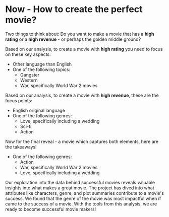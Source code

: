 # Now - How to create the perfect movie?

Two things to think about: Do you want to make a movie that has a **high rating** or a **high revenue** - or perhaps the golden middle ground?


Based on our analysis, to create a movie with **high rating** you need to focus on these key aspects:
- Other language than English
- One of the following topics:
    - Gangster
    - Western
    - War, specifically World War 2 movies

Based on our analysis, to create a movie with **high revenue**, these are the focus points:
- English original language
- One of the following genres:
    - Love, specifically including a wedding
    - Sci-fi
    - Action 

Now for the final reveal - a movie which captures both elements, here are the takeaways!
- One of the following genres:
    - Action
    - War, specifically World War 2 movies
    - Love, specifically including a wedding 

Our exploration into the data behind successful movies reveals valuable insights into what makes a great movie. The project has dived into what attributes like characters, genre, and plot summaries contribute to a movie's success. We found that the genre of the movie was most impactful when if came to the success of a movie. With the tools from this analysis, we are ready to become successful movie makers!